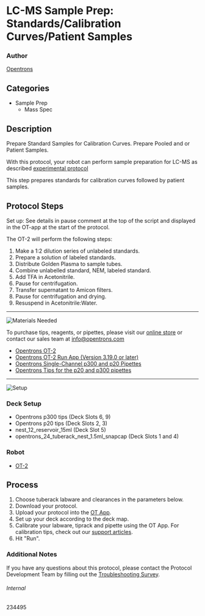 # LC-MS Sample Prep: Standards/Calibration Curves/Patient Samples

### Author
[Opentrons](https://opentrons.com/)



## Categories
* Sample Prep
     * Mass Spec

## Description
Prepare Standard Samples for Calibration Curves. Prepare Pooled and or Patient Samples.

With this protocol, your robot can perform sample preparation for LC-MS as described [experimental protocol](https://s3.amazonaws.com/pf-upload-01/u-4256/0/2021-05-12/eq03qff/Protocol-90%20ul-tube.pdf)

This step prepares standards for calibration curves followed by patient samples.

## Protocol Steps

Set up: See details in pause comment at the top of the script and displayed in the OT-app at the start of the protocol.

The OT-2 will perform the following steps:
1. Make a 1:2 dilution series of unlabeled standards.
2. Prepare a solution of labeled standards.
3. Distribute Golden Plasma to sample tubes.
4. Combine unlabelled standard, NEM, labeled standard.
5. Add TFA in Acetonitrile.
6. Pause for centrifugation.
7. Transfer supernatant to Amicon filters.
8. Pause for centrifugation and drying.
9. Resuspend in Acetonitrile:Water.

---
![Materials Needed](https://s3.amazonaws.com/opentrons-protocol-library-website/custom-README-images/001-General+Headings/materials.png)

To purchase tips, reagents, or pipettes, please visit our [online store](https://shop.opentrons.com/) or contact our sales team at [info@opentrons.com](mailto:info@opentrons.com)

* [Opentrons OT-2](https://shop.opentrons.com/collections/ot-2-robot/products/ot-2)
* [Opentrons OT-2 Run App (Version 3.19.0 or later)](https://opentrons.com/ot-app/)
* [Opentrons Single-Channel p300 and p20 Pipettes](https://shop.opentrons.com/collections/ot-2-pipettes/products/single-channel-electronic-pipette)
* [Opentrons Tips for the p20 and p300 pipettes](https://shop.opentrons.com/collections/opentrons-tips)

---
![Setup](https://s3.amazonaws.com/opentrons-protocol-library-website/custom-README-images/001-General+Headings/Setup.png)

### Deck Setup
* Opentrons p300 tips (Deck Slots 6, 9)
* Opentrons p20 tips (Deck Slots 2, 3)
* nest_12_reservoir_15ml (Deck Slot 5)
* opentrons_24_tuberack_nest_1.5ml_snapcap (Deck Slots 1 and 4)

### Robot
* [OT-2](https://opentrons.com/ot-2)

## Process
1. Choose tuberack labware and clearances in the parameters below.
2. Download your protocol.
3. Upload your protocol into the [OT App](https://opentrons.com/ot-app).
4. Set up your deck according to the deck map.
5. Calibrate your labware, tiprack and pipette using the OT App. For calibration tips, check out our [support articles](https://support.opentrons.com/en/collections/1559720-guide-for-getting-started-with-the-ot-2).
6. Hit "Run".

### Additional Notes
If you have any questions about this protocol, please contact the Protocol Development Team by filling out the [Troubleshooting Survey](https://protocol-troubleshooting.paperform.co/).

###### Internal
234495
